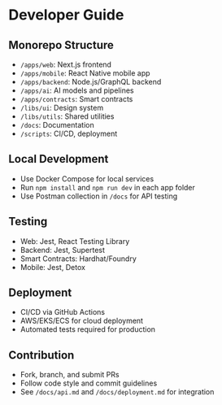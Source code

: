 # Developer Guide

## Monorepo Structure
- `/apps/web`: Next.js frontend
- `/apps/mobile`: React Native mobile app
- `/apps/backend`: Node.js/GraphQL backend
- `/apps/ai`: AI models and pipelines
- `/apps/contracts`: Smart contracts
- `/libs/ui`: Design system
- `/libs/utils`: Shared utilities
- `/docs`: Documentation
- `/scripts`: CI/CD, deployment

## Local Development
- Use Docker Compose for local services
- Run `npm install` and `npm run dev` in each app folder
- Use Postman collection in `/docs` for API testing

## Testing
- Web: Jest, React Testing Library
- Backend: Jest, Supertest
- Smart Contracts: Hardhat/Foundry
- Mobile: Jest, Detox

## Deployment
- CI/CD via GitHub Actions
- AWS/EKS/ECS for cloud deployment
- Automated tests required for production

## Contribution
- Fork, branch, and submit PRs
- Follow code style and commit guidelines
- See `/docs/api.md` and `/docs/deployment.md` for integration
